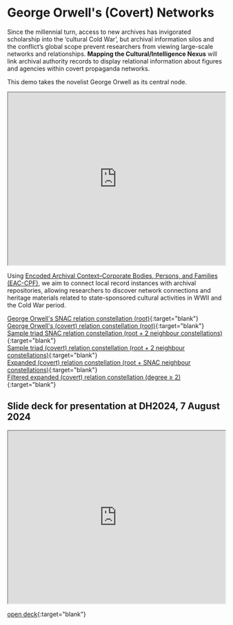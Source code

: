 # George Orwell's (Covert) Networks

Since the millennial turn, access to new archives has invigorated scholarship into the ‘cultural Cold War’, but archival information silos and the conflict’s global scope prevent researchers from viewing large-scale networks and relationships. **Mapping the Cultural/Intelligence Nexus** will link archival authority records to display relational information about figures and agencies within covert propaganda networks. 

This demo takes the novelist George Orwell as its central node. 

<iframe width="100%" height="400" src="https://krmuth.github.io/orwell.node/visualisations/orwell2/"></iframe>

Using [Encoded Archival Context–Corporate Bodies, Persons, and Families (EAC-CPF)](https://eac.staatsbibliothek-berlin.de/), we aim to connect local record instances with archival repositories, allowing researchers to discover network connections and heritage materials related to state-sponsored cultural activities in WWII and the Cold War period. 

[George Orwell's SNAC relation constellation (root)](https://krmuth.github.io/orwell.node/visualisations/orwell/orwell-ego/snac/){:target="blank"}  
[George Orwell's (covert) relation constellation (root)](https://krmuth.github.io/orwell.node/visualisations/orwell/orwell-ego/full/){:target="blank"}  
[Sample triad SNAC relation constellation (root + 2 neighbour constellations)](https://krmuth.github.io/orwell.node/visualisations/orwell/triad/snac/){:target="blank"}   
[Sample triad (covert) relation constellation (root + 2 neighbour constellations)](https://krmuth.github.io/orwell.node/visualisations/orwell/triad/full/){:target="blank"}  
[Expanded (covert) relation constellation (root + SNAC neighbour constellations)](https://krmuth.github.io/orwell.node/visualisations/orwell2/full/){:target="blank"}  
[Filtered expanded (covert) relation constellation (degree ≥ 2)](https://krmuth.github.io/orwell.node/visualisations/orwell2/){:target="blank"}

## Slide deck for presentation at DH2024, 7 August 2024

<iframe width="100%" height="400" src="https://krmuth.github.io/assets/dh2024/index.html"></iframe>

[open deck](https://krmuth.github.io/assets/dh2024/index.html){:target="blank"} 
